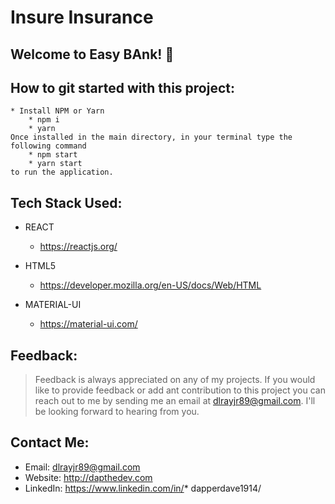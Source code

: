 # Insure Insurance

## Welcome to Easy BAnk! 👋


## How to git started with this project:
    * Install NPM or Yarn
        * npm i
        * yarn
    Once installed in the main directory, in your terminal type the following command
        * npm start
        * yarn start
    to run the application.

## Tech Stack Used:
* REACT
    * https://reactjs.org/         

* HTML5
    * https://developer.mozilla.org/en-US/docs/Web/HTML

* MATERIAL-UI
    * https://material-ui.com/


## Feedback:
> Feedback is always appreciated on any of my projects. If you would like to provide feedback or add ant contribution to this project you can reach out to me by sending me an email at dlrayjr89@gmail.com. I'll be looking forward to hearing from you.

## Contact Me:

* Email: dlrayjr89@gmail.com
* Website: http://dapthedev.com
* LinkedIn: https://www.linkedin.com/in/* dapperdave1914/
